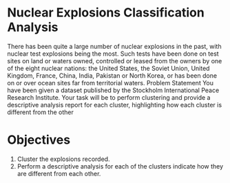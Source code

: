 # Nuclear Explosions Classification Analysis


There has been quite a large number of nuclear explosions in the past, with nuclear test explosions being the most. Such tests have been done on test sites on land or waters owned, controlled or leased from the owners by one of the eight nuclear nations: the United States, the Soviet Union, United Kingdom, France, China, India, Pakistan or North Korea, or has been done on or over ocean sites far from territorial waters. 
Problem Statement
You have been given a dataset published by the Stockholm International Peace Research Institute. Your task will be to perform clustering and provide a descriptive analysis report for each cluster, highlighting how each cluster is different from the other

# Objectives
1. Cluster the explosions recorded.
2. Perform a descriptive analysis for each of the clusters indicate how they are different from each other.
